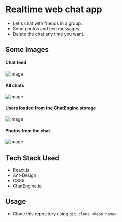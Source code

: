 # Realtime web chat app
- Let's chat with friends in a group.
- Send photos and text messages.
- Delete the chat any time you want.
  
## Some Images

#### **Chat feed**

![image](https://github.com/anantnipunge/chat_Application/assets/82041920/036d3a95-dd34-4a28-8d11-4437b8c78ebe)

#### All chats

![image](https://github.com/anantnipunge/chat_Application/assets/82041920/063a0651-bf66-4b94-872b-8f346fcab583)

#### Users loaded from the ChatEngine storage

![image](https://github.com/anantnipunge/chat_Application/assets/82041920/bbc3fcfe-772a-4919-8cbc-4caaac58f731)

#### Photos from the chat

![image](https://github.com/anantnipunge/chat_Application/assets/82041920/426a3d5f-39b4-4cdb-a430-5d57c3b038e8)


## Tech Stack Used
- React.js
- Ant-Design
- CSS5
- ChatEngine.io

## Usage
- Clone this repository using `git clone <Repo_name>`

